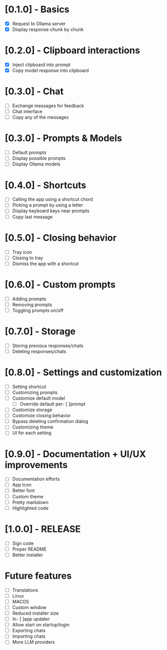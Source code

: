 # [0.1.0] - Basics

- [x] Request to Ollama server
- [x] Display response chunk by chunk

# [0.2.0] - Clipboard interactions

- [x] Inject clipboard into prompt
- [x] Copy model response into clipboard

# [0.3.0] - Chat

- [ ] Exchange messages for feedback
- [ ] Chat interface
- [ ] Copy any of the messages

# [0.3.0] - Prompts & Models

- [ ] Default prompts
- [ ] Display possible prompts
- [ ] Display Ollama models

# [0.4.0] - Shortcuts

- [ ] Calling the app using a shortcut chord
- [ ] Picking a prompt by using a letter
- [ ] Display keyboard keys near prompts
- [ ] Copy last message

# [0.5.0] - Closing behavior

- [ ] Tray icon
- [ ] Closing to tray
- [ ] Dismiss the app with a shortcut

# [0.6.0] - Custom prompts

- [ ] Adding prompts
- [ ] Removing prompts
- [ ] Toggling prompts on/off

# [0.7.0] - Storage

- [ ] Storing previous responses/chats
- [ ] Deleting responses/chats

# [0.8.0] - Settings and customization

- [ ] Setting shortcut
- [ ] Customizing prompts
- [ ] Customize default model
  - [ ] Override default per- [ ]prompt
- [ ] Customize storage
- [ ] Customize closing behavior
- [ ] Bypass deleting confirmation dialog
- [ ] Customizing theme
- [ ] UI for each setting

# [0.9.0] - Documentation + UI/UX improvements

- [ ] Documentation efforts
- [ ] App Icon
- [ ] Better font
- [ ] Custom theme
- [ ] Pretty markdown
- [ ] Highlighted code

# [1.0.0] - RELEASE

- [ ] Sign code
- [ ] Proper README
- [ ] Better installer

# Future features

- [ ] Translations
- [ ] Linux
- [ ] MACOS
- [ ] Custom window
- [ ] Reduced installer size
- [ ] In- [ ]app updater
- [ ] Allow start on startup/login
- [ ] Exporting chats
- [ ] Importing chats
- [ ] More LLM providers
